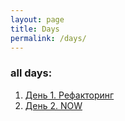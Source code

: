 ```yaml
---
layout: page
title: Days
permalink: /days/
---
```


### all days:

1. [День 1. Рефакторинг](http://www.javadan.blog/day1/)
2. [День 2. NOW](http://www.javadan.blog/day2/)
